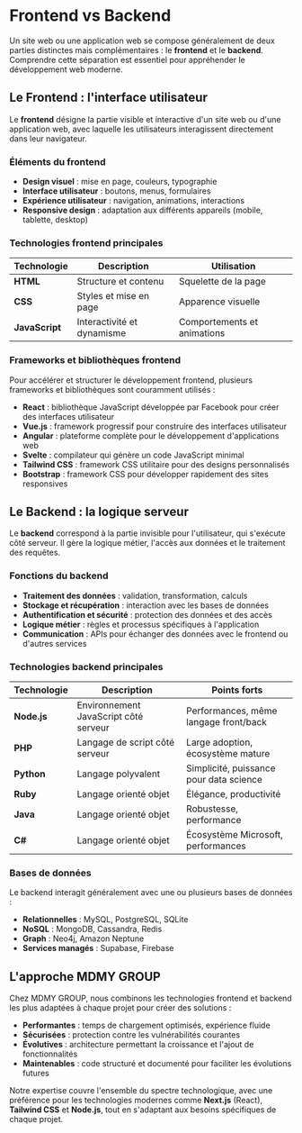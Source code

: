 # Frontend vs Backend

Un site web ou une application web se compose généralement de deux parties distinctes mais complémentaires : le **frontend** et le **backend**. Comprendre cette séparation est essentiel pour appréhender le développement web moderne.

## Le Frontend : l'interface utilisateur

Le **frontend** désigne la partie visible et interactive d'un site web ou d'une application web, avec laquelle les utilisateurs interagissent directement dans leur navigateur.

### Éléments du frontend

- **Design visuel** : mise en page, couleurs, typographie
- **Interface utilisateur** : boutons, menus, formulaires
- **Expérience utilisateur** : navigation, animations, interactions
- **Responsive design** : adaptation aux différents appareils (mobile, tablette, desktop)

### Technologies frontend principales

| Technologie | Description | Utilisation |
|-------------|-------------|-------------|
| **HTML** | Structure et contenu | Squelette de la page |
| **CSS** | Styles et mise en page | Apparence visuelle |
| **JavaScript** | Interactivité et dynamisme | Comportements et animations |

### Frameworks et bibliothèques frontend

Pour accélérer et structurer le développement frontend, plusieurs frameworks et bibliothèques sont couramment utilisés :

- **React** : bibliothèque JavaScript développée par Facebook pour créer des interfaces utilisateur
- **Vue.js** : framework progressif pour construire des interfaces utilisateur
- **Angular** : plateforme complète pour le développement d'applications web
- **Svelte** : compilateur qui génère un code JavaScript minimal
- **Tailwind CSS** : framework CSS utilitaire pour des designs personnalisés
- **Bootstrap** : framework CSS pour développer rapidement des sites responsives

## Le Backend : la logique serveur

Le **backend** correspond à la partie invisible pour l'utilisateur, qui s'exécute côté serveur. Il gère la logique métier, l'accès aux données et le traitement des requêtes.

### Fonctions du backend

- **Traitement des données** : validation, transformation, calculs
- **Stockage et récupération** : interaction avec les bases de données
- **Authentification et sécurité** : protection des données et des accès
- **Logique métier** : règles et processus spécifiques à l'application
- **Communication** : APIs pour échanger des données avec le frontend ou d'autres services

### Technologies backend principales

| Technologie | Description | Points forts |
|-------------|-------------|-------------|
| **Node.js** | Environnement JavaScript côté serveur | Performances, même langage front/back |
| **PHP** | Langage de script côté serveur | Large adoption, écosystème mature |
| **Python** | Langage polyvalent | Simplicité, puissance pour data science |
| **Ruby** | Langage orienté objet | Élégance, productivité |
| **Java** | Langage orienté objet | Robustesse, performance |
| **C#** | Langage orienté objet | Écosystème Microsoft, performances |

### Bases de données

Le backend interagit généralement avec une ou plusieurs bases de données :

- **Relationnelles** : MySQL, PostgreSQL, SQLite
- **NoSQL** : MongoDB, Cassandra, Redis
- **Graph** : Neo4j, Amazon Neptune
- **Services managés** : Supabase, Firebase

## L'approche MDMY GROUP

Chez MDMY GROUP, nous combinons les technologies frontend et backend les plus adaptées à chaque projet pour créer des solutions :

- **Performantes** : temps de chargement optimisés, expérience fluide
- **Sécurisées** : protection contre les vulnérabilités courantes
- **Évolutives** : architecture permettant la croissance et l'ajout de fonctionnalités
- **Maintenables** : code structuré et documenté pour faciliter les évolutions futures

Notre expertise couvre l'ensemble du spectre technologique, avec une préférence pour les technologies modernes comme **Next.js** (React), **Tailwind CSS** et **Node.js**, tout en s'adaptant aux besoins spécifiques de chaque projet.
